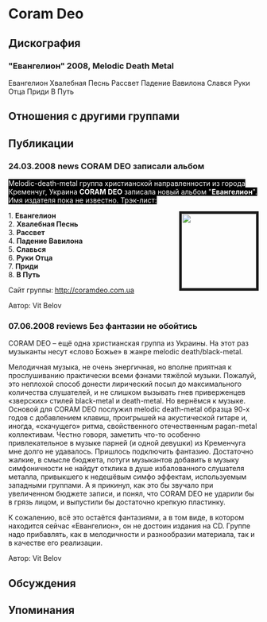 # Coram Deo



## Дискография

### "Евангелион" 2008, Melodic Death Metal

Евангелион
Хвалебная Песнь
Рассвет
Падение Вавилона
Слався
Руки Отца
Приди
В Путь


## Отношения с другими группами


## Публикации

### 24.03.2008 news CORAM DEO записали альбом

<P><FONT style="BACKGROUND-COLOR: #000000" color=#ffffff>Melodic-death-metal группа христианской направленности из города Кременчуг, Украина <STRONG>CORAM DEO</STRONG> записала новый альбом "<STRONG>Евангелион</STRONG>". Имя издателя пока не известно. Трэк-лист:</FONT></P>
<P><IMG height=150 alt="" hspace=0 src="/images/news_rus/2008.03/12395.jpg" width=150 align=right border=5>1. <STRONG>Евангелион <BR></STRONG>2. <STRONG>Хвалебная Песнь</STRONG> <BR>3. <STRONG>Рассвет </STRONG><BR>4. <STRONG>Падение Вавилона</STRONG> <BR>5. <STRONG>Славься <BR></STRONG>6. <STRONG>Руки Отца</STRONG> <BR>7. <STRONG>Приди <BR></STRONG>8. <STRONG>В Путь</STRONG></P>
<P>Сайт группы:<STRONG> </STRONG><A href="http://coramdeo.com.ua/">http://coramdeo.com.ua</A></P>
Автор: Vit Belov

### 07.06.2008 reviews Без фантазии не обойтись

<P>CORAM DEO – ещё одна христианская группа из Украины. На этот раз музыканты несут «слово Божье» в жанре melodic death/black-metal.</P>
<P>Мелодичная музыка, не очень энергичная, но вполне приятная к прослушиванию практически всеми фэнами тяжёлой музыки. Пожалуй, это неплохой способ донести лирический посыл до максимального количества слушателей, и не слишком вызывать гнев приверженцев «зверских» стилей black-metal и death-metal. Но вернёмся к музыке. Основой для CORAM DEO послужил melodic death-metal образца 90-х годов с добавлением клавиш, проигрышей на акустической гитаре и, иногда, «скачущего» ритма, свойственного отечественным pagan-metal коллективам. Честно говоря, заметить что-то особенно привлекательное в музыке парней (и одной девушки) из Кременчуга мне долго не удавалось. Пришлось подключить фантазию. Достаточно жалкие, в смысле бюджета, потуги музыкантов добавить в музыку симфоничности не найдут отклика в душе избалованного слушателя металла, привыкшего к недешёвым симфо эффектам, используемым западными группами. А я прикинул, как это бы звучало при увеличенном бюджете записи, и понял, что CORAM DEO не ударили бы в грязь лицом, и выпустили бы достаточно крепкую пластинку.</P>
<P>К сожалению, всё это остаётся фантазиями, а в том виде, в котором находится сейчас «Евангелион», он не достоин издания на CD. Группе надо прибавлять, как в мелодичности и разнообразии материала, так и в качестве его реализации.</P>
Автор: Vit Belov


## Обсуждения


## Упоминания

